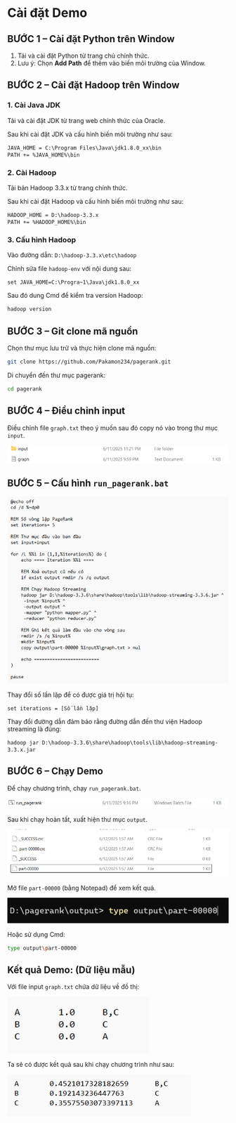 
# Cài đặt Demo

## BƯỚC 1 – Cài đặt Python trên Window

1. Tải và cài đặt Python từ trang chủ chính thức.
2. Lưu ý: Chọn **Add Path** để thêm vào biến môi trường của Window.

## BƯỚC 2 – Cài đặt Hadoop trên Window

### 1. Cài Java JDK

Tải và cài đặt JDK từ trang web chính thức của Oracle.

Sau khi cài đặt JDK và cấu hình biến môi trường như sau:

```plaintext
JAVA_HOME = C:\Program Files\Java\jdk1.8.0_xx\bin
PATH += %JAVA_HOME%\bin
```

### 2. Cài Hadoop

Tải bản Hadoop 3.3.x từ trang chính thức.

Sau khi cài đặt Hadoop và cấu hình biến môi trường như sau:

```plaintext
HADOOP_HOME = D:\hadoop-3.3.x
PATH += %HADOOP_HOME%\bin
```

### 3. Cấu hình Hadoop

Vào đường dẫn: `D:\hadoop-3.3.x\etc\hadoop`

Chỉnh sửa file `hadoop-env` với nội dung sau:

```plaintext
set JAVA_HOME=C:\Progra~1\Java\jdk1.8.0_xx
```

Sau đó dung Cmd để kiểm tra version Hadoop:

```bash
hadoop version
```

## BƯỚC 3 – Git clone mã nguồn

Chọn thư mục lưu trữ và thực hiện clone mã nguồn:

```bash
git clone https://github.com/Pakamon234/pagerank.git
```

Di chuyển đến thư mục pagerank:

```bash
cd pagerank
```

## BƯỚC 4 – Điều chỉnh input

Điều chỉnh file `graph.txt` theo ý muốn sau đó copy nó vào trong thư mục `input`.

![Điều chỉnh input](Image/image5.png)

## BƯỚC 5 – Cấu hình `run_pagerank.bat`

![Cấu hình run_pagerank.bat](Image/image6.png)

Thay đổi số lần lặp để có được giá trị hội tụ:

```plaintext
set iterations = [Số lần lặp]
```

Thay đổi đường dẫn đảm bảo rằng đường dẫn đến thư viện Hadoop streaming là đúng:

```plaintext
hadoop jar D:\hadoop-3.3.6\share\hadoop\tools\lib\hadoop-streaming-3.3.x.jar
```

## BƯỚC 6 – Chạy Demo

Để chạy chương trình, chạy `run_pagerank.bat`.

![Chạy run_pagerank.bat](Image/image7.png)

Sau khi chạy hoàn tất, xuất hiện thư mục `output`.

![Thư mục Output](Image/image10.png)

Mở file `part-00000` (bằng Notepad) để xem kết quả.

![Dùng Cmd để xem kết quả](Image/image11.png)

Hoặc sử dụng Cmd: 

```bash
type output\part-00000
```

## Kết quả Demo: (Dữ liệu mẫu)

Với file input `graph.txt` chứa dữ liệu về đồ thị:

![Input Demo](Image/image1.png)

Ta sẽ có được kết quả sau khi chạy chương trình như sau:

![Kết quả Demo](Image/image12.png)
